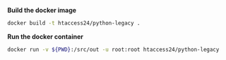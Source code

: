 
**Build the docker image**
```bash
docker build -t htaccess24/python-legacy .
```

**Run the docker container**
```bash
docker run -v ${PWD}:/src/out -u root:root htaccess24/python-legacy
```
